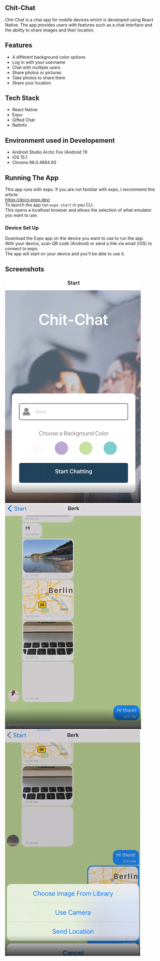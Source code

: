 ## Chit-Chat
Chit-Chat is a chat app for mobile devices which is developed using React Native. The app provides users with features such as a chat interface and the ability to share images and their location.

## Features
* 4 different background color options
* Log in with your username
* Chat with multiple users
* Share photos or pictures
* Take photos to share them
* Share your location

## Tech Stack
* React Native
* Expo
* Gifted Chat
* NetInfo

## Environment used in Developement
* Android Studio Arctic Fox (Android 11)
* iOS 15.1
* Chrome 96.0.4664.93

## Running The App
This app runs with expo.
If you are not familiar with expo, I recommend this article:  
https://docs.expo.dev/  
To launch the app run `expo start` in you CLI.  
This opens a localhost browser and allows the selection of what emulator you want to use.

### Device Set Up
Download the Expo app on the device you want to use to run the app. \
With your device, scan QR code (Android) or send a link via email (iOS) to connect to expo. \
The app will start on your device and you'll be able to use it.

## Screenshots
![chit-chat screenshot1](/assets/chit-chat.png "Start-Screen") ![chit-chat screenshot2](/assets/chit-chat2.png "Chat-Screen") ![chit-chat screenshot3](/assets/chit-chat3.png "Share-Screen")

 